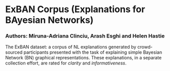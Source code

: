 # ExBAN Corpus (Explanations for BAyesian Networks)
### Authors: Miruna-Adriana Clinciu, Arash Esghi and Helen Hastie

The ExBAN dataset: a corpus of NL explanations generated by crowd-sourced participants presented with the task of explaining simple Bayesian Network (BN) graphical representations. These explanations, in a separate collection effort, are rated for *clarity* and *informativeness*.
